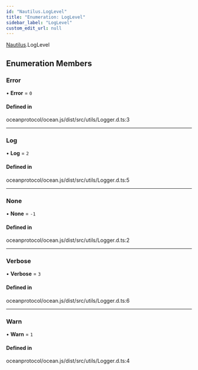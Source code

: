 ```yaml
---
id: "Nautilus.LogLevel"
title: "Enumeration: LogLevel"
sidebar_label: "LogLevel"
custom_edit_url: null
---
```


[Nautilus](../modules/Nautilus.md).LogLevel

## Enumeration Members

### Error

• **Error** = ``0``

#### Defined in

oceanprotocol/ocean.js/dist/src/utils/Logger.d.ts:3

___

### Log

• **Log** = ``2``

#### Defined in

oceanprotocol/ocean.js/dist/src/utils/Logger.d.ts:5

___

### None

• **None** = ``-1``

#### Defined in

oceanprotocol/ocean.js/dist/src/utils/Logger.d.ts:2

___

### Verbose

• **Verbose** = ``3``

#### Defined in

oceanprotocol/ocean.js/dist/src/utils/Logger.d.ts:6

___

### Warn

• **Warn** = ``1``

#### Defined in

oceanprotocol/ocean.js/dist/src/utils/Logger.d.ts:4
